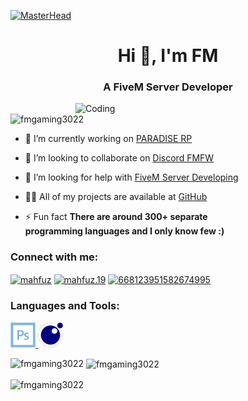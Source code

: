[![MasterHead](https://www.springboard.com/blog/wp-content/uploads/2022/09/programmng-language.jpg)](https://discord.gg/by2ddvEchm)
<h1 align="center">Hi 👋, I'm FM</h1>
<h3 align="center">A FiveM Server Developer</h3>
<img align="right" alt="Coding" width="400" src="https://media.tenor.com/NOYF3f82b_gAAAAC/programmer.gif"?

<p align="left"> <img src="https://komarev.com/ghpvc/?username=fmgaming3022&label=Profile%20views&color=0e75b6&style=flat" alt="fmgaming3022" /> </p>

- 🔭 I’m currently working on [PARADISE RP](https://discord.gg/uUzGe3aaAm)

- 👯 I’m looking to collaborate on [Discord FMFW](https://discord.gg/by2ddvEchm)

- 🤝 I’m looking for help with [FiveM Server Developing](https://discord.gg/by2ddvEchm)

- 👨‍💻 All of my projects are available at [GitHub](https://github.com/FMGAMING3022?tab=repositories)

- ⚡ Fun fact **There are around 300+ separate <br> programming languages and I only know few :)**

<h3 align="left">Connect with me:</h3>
<p align="left">
<a href="https://www.facebook.com/profile.php?id=100070006380268" target="blank"><img align="center" src="https://raw.githubusercontent.com/rahuldkjain/github-profile-readme-generator/master/src/images/icons/Social/facebook.svg" alt="mahfuz" height="30" width="40" /></a>
<a href="https://www.youtube.com/channel/UC7oXw9JF5U0Aed8-lP7xZUw" target="blank"><img align="center" src="https://raw.githubusercontent.com/rahuldkjain/github-profile-readme-generator/master/src/images/icons/Social/youtube.svg" alt="mahfuz.19" height="30" width="40" /></a>
<a href="https://discord.gg/by2ddvEchm" target="blank"><img align="center" src="https://raw.githubusercontent.com/rahuldkjain/github-profile-readme-generator/master/src/images/icons/Social/discord.svg" alt="668123951582674995" height="30" width="40" /></a>
</p>


<h3 align="left">Languages and Tools:</h3>
<p align="left"> <a href="https://www.photoshop.com/en" target="_blank" rel="noreferrer"> <img src="https://raw.githubusercontent.com/devicons/devicon/master/icons/photoshop/photoshop-line.svg" alt="photoshop" width="40" height="40"/> </a>
<img src="https://github.com/devicons/devicon/raw/master/icons/lua/lua-original.svg" title="LUA" alt="LUA" width="40" height="40" style="max-width: 100%;"/> </a> </p>

<p><img align="left" src="https://github-readme-stats.vercel.app/api/top-langs?username=fmgaming3022&show_icons=true&locale=en&layout=compact" alt="fmgaming3022" /></p>

<p>&nbsp;<img align="center" src="https://github-readme-stats.vercel.app/api?username=fmgaming3022&show_icons=true&locale=en" alt="fmgaming3022" /></p>

<p><img align="center" src="https://github-readme-streak-stats.herokuapp.com/?user=fmgaming3022&" alt="fmgaming3022" /></p>

